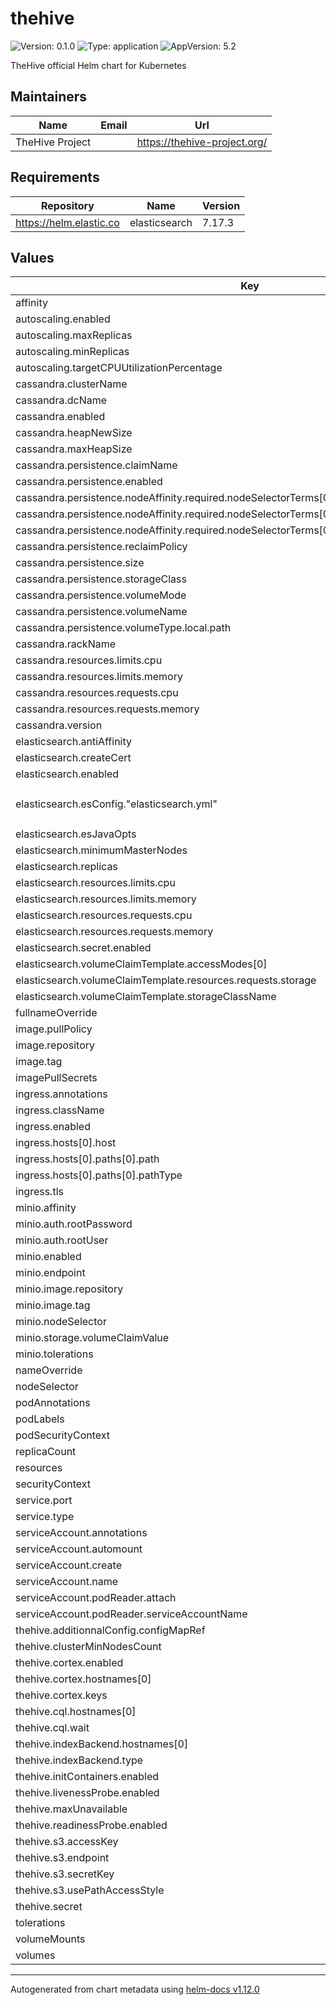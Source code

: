 # thehive

![Version: 0.1.0](https://img.shields.io/badge/Version-0.1.0-informational?style=flat-square) ![Type: application](https://img.shields.io/badge/Type-application-informational?style=flat-square) ![AppVersion: 5.2](https://img.shields.io/badge/AppVersion-5.2-informational?style=flat-square)

TheHive official Helm chart for Kubernetes

## Maintainers

| Name | Email | Url |
| ---- | ------ | --- |
| TheHive Project |  | <https://thehive-project.org/> |

## Requirements

| Repository | Name | Version |
|------------|------|---------|
| https://helm.elastic.co | elasticsearch | 7.17.3 |

## Values

| Key | Type | Default | Description |
|-----|------|---------|-------------|
| affinity | object | `{}` |  |
| autoscaling.enabled | bool | `false` |  |
| autoscaling.maxReplicas | int | `100` |  |
| autoscaling.minReplicas | int | `1` |  |
| autoscaling.targetCPUUtilizationPercentage | int | `80` |  |
| cassandra.clusterName | string | `"TheHive"` |  |
| cassandra.dcName | string | `"DC1-TheHive"` |  |
| cassandra.enabled | bool | `true` |  |
| cassandra.heapNewSize | string | `"1024M"` |  |
| cassandra.maxHeapSize | string | `"1024M"` |  |
| cassandra.persistence.claimName | string | `"cassandra-pvc"` |  |
| cassandra.persistence.enabled | bool | `true` |  |
| cassandra.persistence.nodeAffinity.required.nodeSelectorTerms[0].matchExpressions[0].key | string | `"kubernetes.io/hostname"` |  |
| cassandra.persistence.nodeAffinity.required.nodeSelectorTerms[0].matchExpressions[0].operator | string | `"In"` |  |
| cassandra.persistence.nodeAffinity.required.nodeSelectorTerms[0].matchExpressions[0].values[0] | string | `"thehive-control-plane"` |  |
| cassandra.persistence.reclaimPolicy | string | `"Retain"` |  |
| cassandra.persistence.size | string | `"2Gi"` |  |
| cassandra.persistence.storageClass | string | `"standard"` |  |
| cassandra.persistence.volumeMode | string | `"Filesystem"` |  |
| cassandra.persistence.volumeName | string | `"cassandra-pv"` |  |
| cassandra.persistence.volumeType.local.path | string | `"/data/cassandra"` |  |
| cassandra.rackName | string | `"Rack1-TheHive"` |  |
| cassandra.resources.limits.cpu | string | `"1000m"` |  |
| cassandra.resources.limits.memory | string | `"1600Mi"` |  |
| cassandra.resources.requests.cpu | string | `"500m"` |  |
| cassandra.resources.requests.memory | string | `"1600Mi"` |  |
| cassandra.version | string | `"4.1"` |  |
| elasticsearch.antiAffinity | string | `"soft"` |  |
| elasticsearch.createCert | bool | `false` |  |
| elasticsearch.enabled | bool | `true` |  |
| elasticsearch.esConfig."elasticsearch.yml" | string | `"xpack.security.enabled: false\nxpack.security.transport.ssl.enabled: false\nxpack.security.http.ssl.enabled: false\n"` |  |
| elasticsearch.esJavaOpts | string | `"-Xmx128m -Xms128m"` |  |
| elasticsearch.minimumMasterNodes | int | `1` |  |
| elasticsearch.replicas | int | `2` |  |
| elasticsearch.resources.limits.cpu | string | `"1000m"` |  |
| elasticsearch.resources.limits.memory | string | `"512M"` |  |
| elasticsearch.resources.requests.cpu | string | `"100m"` |  |
| elasticsearch.resources.requests.memory | string | `"512M"` |  |
| elasticsearch.secret.enabled | bool | `false` |  |
| elasticsearch.volumeClaimTemplate.accessModes[0] | string | `"ReadWriteOnce"` |  |
| elasticsearch.volumeClaimTemplate.resources.requests.storage | string | `"500M"` |  |
| elasticsearch.volumeClaimTemplate.storageClassName | string | `"standard"` |  |
| fullnameOverride | string | `""` |  |
| image.pullPolicy | string | `"IfNotPresent"` |  |
| image.repository | string | `"strangebee/thehive"` |  |
| image.tag | string | `""` |  |
| imagePullSecrets | list | `[]` |  |
| ingress.annotations | object | `{}` |  |
| ingress.className | string | `""` |  |
| ingress.enabled | bool | `false` |  |
| ingress.hosts[0].host | string | `"chart-example.local"` |  |
| ingress.hosts[0].paths[0].path | string | `"/"` |  |
| ingress.hosts[0].paths[0].pathType | string | `"ImplementationSpecific"` |  |
| ingress.tls | list | `[]` |  |
| minio.affinity | object | `{}` |  |
| minio.auth.rootPassword | string | `"minio123"` |  |
| minio.auth.rootUser | string | `"minio"` |  |
| minio.enabled | bool | `true` |  |
| minio.endpoint | string | `"http://thehive-minio:9000"` |  |
| minio.image.repository | string | `"minio/minio"` |  |
| minio.image.tag | string | `"RELEASE.2024-01-18T22-51-28Z"` |  |
| minio.nodeSelector | object | `{}` |  |
| minio.storage.volumeClaimValue | string | `"2Gi"` |  |
| minio.tolerations | list | `[]` |  |
| nameOverride | string | `""` |  |
| nodeSelector | object | `{}` |  |
| podAnnotations | object | `{}` |  |
| podLabels | object | `{}` |  |
| podSecurityContext | object | `{}` |  |
| replicaCount | int | `1` |  |
| resources | object | `{}` |  |
| securityContext | object | `{}` |  |
| service.port | int | `80` |  |
| service.type | string | `"ClusterIP"` |  |
| serviceAccount.annotations | object | `{}` |  |
| serviceAccount.automount | bool | `true` |  |
| serviceAccount.create | bool | `true` |  |
| serviceAccount.name | string | `""` |  |
| serviceAccount.podReader.attach | bool | `true` |  |
| serviceAccount.podReader.serviceAccountName | string | `""` |  |
| thehive.additionnalConfig.configMapRef | string | `""` |  |
| thehive.clusterMinNodesCount | int | `0` |  |
| thehive.cortex.enabled | bool | `false` |  |
| thehive.cortex.hostnames[0] | string | `"thehive-cortex"` |  |
| thehive.cortex.keys | string | `""` |  |
| thehive.cql.hostnames[0] | string | `"thehive-cassandra"` |  |
| thehive.cql.wait | bool | `true` |  |
| thehive.indexBackend.hostnames[0] | string | `"elasticsearch-master"` |  |
| thehive.indexBackend.type | string | `"elasticsearch"` |  |
| thehive.initContainers.enabled | bool | `true` |  |
| thehive.livenessProbe.enabled | bool | `true` |  |
| thehive.maxUnavailable | int | `1` |  |
| thehive.readinessProbe.enabled | bool | `true` |  |
| thehive.s3.accessKey | string | `"minio"` |  |
| thehive.s3.endpoint | string | `"http://thehive-minio:9000"` |  |
| thehive.s3.secretKey | string | `"minio123"` |  |
| thehive.s3.usePathAccessStyle | bool | `true` |  |
| thehive.secret | string | `"SuperSecretForKubernetes"` |  |
| tolerations | list | `[]` |  |
| volumeMounts | list | `[]` |  |
| volumes | list | `[]` |  |

----------------------------------------------
Autogenerated from chart metadata using [helm-docs v1.12.0](https://github.com/norwoodj/helm-docs/releases/v1.12.0)
